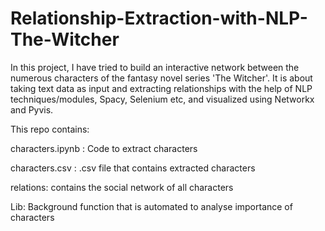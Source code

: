 # Relationship-Extraction-with-NLP-The-Witcher
In this project, I have tried to build an interactive network between the numerous characters of the fantasy novel series 'The Witcher'. It is about taking text data as input and extracting relationships with the help of NLP techniques/modules, Spacy, Selenium etc, and visualized using Networkx and Pyvis. 

This repo contains:


characters.ipynb : Code to extract characters


characters.csv : .csv file that contains extracted characters


relations: contains the social network of all characters 



Lib: Background function that is automated to analyse importance of characters


